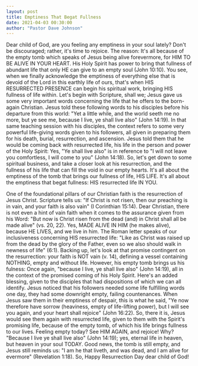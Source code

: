 ```yaml
---
layout: post
title: Emptiness That Begat Fullness
date: 2021-04-03 00:30:00
author: "Pastor Dave Johnson"
---
```


Dear child of God, are you feeling any emptiness in your soul lately? Don't be discouraged; rather, it's time to rejoice. The reason: It's all because of the empty tomb which speaks of Jesus being alive forevermore, for HIM TO BE ALIVE IN YOUR HEART. His Holy Spirit has power to bring that fullness of abundant life that only HE can give to an empty soul (John 10:10). You see, when we finally acknowledge the emptiness of everything else that is devoid of the Lord in this earthly life of ours, that's when HIS RESURRECTED PRESENCE can begin his spiritual work, bringing HIS fullness of life within. Let's begin with Scripture, shall we; Jesus gave us some very important words concerning the life that he offers to the born-again Christian. Jesus told these following words to his disciples before his departure from this world: "Yet a little while, and the world seeth me no more, but ye see me, because I live, ye shall live also" (John 14:19). In that same teaching session with his disciples, the context refers to some very powerful life-giving words given to his followers, all given in preparing them for his death, burial, resurrection, and ascension. Jesus told them that he would be coming back with resurrected life, his life in the person and power of the Holy Spirit: Yes, "Ye shall live also" is in reference to "I will not leave you comfortless, I will come to you" (John 14:18). So, let's get down to some spiritual business, and take a closer look at his resurrection, and the fullness of his life that can fill the void in our empty hearts. It's all about the emptiness of the tomb that brings our fullness of life, HIS LIFE. It's all about the emptiness that begat fullness: HIS resurrected life IN YOU.

One of the foundational pillars of our Christian faith is the resurrection of Jesus Christ. Scripture tells us: "If Christ is not risen, then our preaching is in vain, and your faith is also vain" (I Corinthian 15:14). Dear Christian, there is not even a hint of vain faith when it comes to the assurance given from his Word: "But now is Christ risen from the dead (and) in Christ shall all be made alive" (vs. 20, 22). Yes, MADE ALIVE IN HIM (he makes alive), because HE LIVES, and we live in him. The Roman letter speaks of our inclusiveness concerning HIS resurrected life: "Like as Christ was raised up from the dead by the glory of the Father, even so we also should walk in newness of life" (6:1). Backing up, let's look at that promise contingent on the resurrection: your faith is NOT vain (v. 14), defining a vessel containing NOTHING, empty and without life. However, his empty tomb brings us his fulness: Once again, "because I live, ye shall live also" (John 14:19), all in the context of the promised coming of his Holy Spirit. Here's an added blessing, given to the disciples that had dispositions of which we can all identify. Jesus noticed that his followers needed some life fulfilling words one day, they had some downright empty, failing countenances. When Jesus saw them in their emptiness of despair, this is what he said, "Ye now therefore have sorrow (heaviness, empty of life-lifting power), but I will see you again, and your heart shall rejoice" (John 16:22). So, there it is, Jesus would see them again with resurrected life, given to them with the Spirit's promising life, because of the empty tomb, of which his life brings fullness to our lives. Feeling empty today? See HIM AGAIN, and rejoice! Why? "Because I live ye shall live also" (John 14:19); yes, eternal life in heaven, but heaven in your soul TODAY. Good news, the tomb is still empty, and Jesus still reminds us: "I am he that liveth, and was dead, and I am alive for evermore" (Revelation 1:18). So, Happy Resurrection Day dear child of God!
